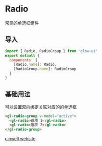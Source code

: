 # Radio

常见的单选框组件

<div class="mdoc">
<div class="mdoc-main">

## 导入

```js
import { Radio, RadioGroup } from 'glow-ui'
export default {
  components: {
    [Radio.name]: Radio,
    [RadioGroup.name]: RadioGroup
  }
}
```

## 基础用法

可以设置双向绑定关联对应的的单选框

```html
<gl-radio-group v-model="active">
  <gl-radio>选项 1</gl-radio>
  <gl-radio>选项 2</gl-radio>
</gl-radio-group>
```

</div>

<div class="mdoc-section">

[cinwell website](http://localhost:8080/#/senior/radio ':include :type=iframe')

</div>

</div>
